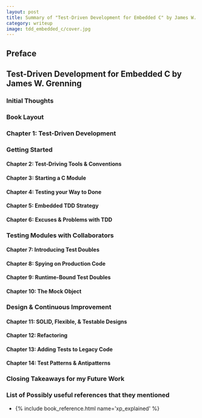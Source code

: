```yaml
---
layout: post
title: Summary of "Test-Driven Development for Embedded C" by James W. Grenning
category: writeup
image: tdd_embedded_c/cover.jpg
---
```


## Preface

## Test-Driven Development for Embedded C by James W. Grenning

### Initial Thoughts

### Book Layout

### Chapter 1: Test-Driven Development

### Getting Started

#### Chapter 2: Test-Driving Tools & Conventions

#### Chapter 3: Starting a C Module

#### Chapter 4: Testing your Way to Done

#### Chapter 5: Embedded TDD Strategy

#### Chapter 6: Excuses & Problems with TDD

### Testing Modules with Collaborators

#### Chapter 7: Introducing Test Doubles

#### Chapter 8: Spying on Production Code

#### Chapter 9: Runtime-Bound Test Doubles

#### Chapter 10: The Mock Object

### Design & Continuous Improvement

#### Chapter 11: SOLID, Flexible, & Testable Designs

#### Chapter 12: Refactoring

#### Chapter 13: Adding Tests to Legacy Code

#### Chapter 14: Test Patterns & Antipatterns

### Closing Takeaways for my Future Work

### List of Possibly useful references that they mentioned

* {% include book_reference.html name='xp_explained' %}
